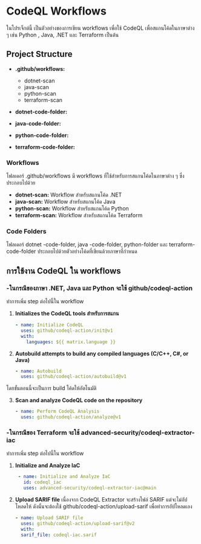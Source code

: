# CodeQL Workflows
ในโปรเจ็กต์นี้ เป็นตัวอย่างของการเขียน workflows เพื่อใช้ CodeQL เพื่อสแกนโค้ดในภาษาต่าง ๆ เช่น Python
, Java, .NET และ Terraform เป็นต้น 

## Project Structure

- **.github/workflows:**
  - dotnet-scan
  - java-scan
  - python-scan
  - terraform-scan

- **dotnet-code-folder:** 
- **java-code-folder:** 
- **python-code-folder:** 
- **terraform-code-folder:** 

### Workflows
โฟลเดอร์ .github/workflows มี workflows ที่ใช้สำหรับการสแกนโค้ดในภาษาต่าง ๆ ซึ่งประกอบไปด้วย
- **dotnet-scan:** Workflow สำหรับสแกนโค้ด .NET
- **java-scan:** Workflow สำหรับสแกนโค้ด Java
- **python-scan:** Workflow สำหรับสแกนโค้ด Python
- **terraform-scan:** Workflow สำหรับสแกนโค้ด Terraform

### Code Folders
โฟลเดอร์ dotnet -code-folder, java -code-folder, python-folder และ terraform-code-folder ประกอบไปด้วยตัวอย่างโค้ดที่เขียนด้วยภาษาที่กำหนด

## การใช้งาน CodeQL ใน workflows
### -ในกรณีของภาษา .NET, Java และ Python จะใช้ github/codeql-action
ทำการเพิ่ม step ต่อไปนี้ใน workflow

1. **Initializes the CodeQL tools สำหรับการสแกน**
   ```yaml
   - name: Initialize CodeQL
     uses: github/codeql-action/init@v1
     with:
       languages: ${{ matrix.language }}

2. **Autobuild attempts to build any compiled languages  (C/C++, C#, or Java)**
    ```yaml
    - name: Autobuild
      uses: github/codeql-action/autobuild@v1

โดยขั้นตอนนี้จะเป็นการ build โค้ดให้อัตโนมัติ

3. **Scan and analyze CodeQL code on the repository**
    ```yaml
    - name: Perform CodeQL Analysis
      uses: github/codeql-action/analyze@v1

### -ในกรณีของ Terraform จะใช้ advanced-security/codeql-extractor-iac 
ทำการเพิ่ม step ต่อไปนี้ใน workflow

1. **Initialize and Analyze IaC**
   ```yaml
    - name: Initialize and Analyze IaC
      id: codeql_iac
      uses: advanced-security/codeql-extractor-iac@main


2. **Upload SARIF file**
เนื่องจาก CodeQL Extractor จะสร้างไฟล์ SARIF แต่จะไม่อัปโหลดให้ ดังนั้นจะต้องใช้ github/codeql-action/upload-sarif เพื่อทำการอัปโหลดเอง

    ```yaml
    - name: Upload SARIF file
      uses: github/codeql-action/upload-sarif@v2
      with:
      sarif_file: codeql-iac.sarif
